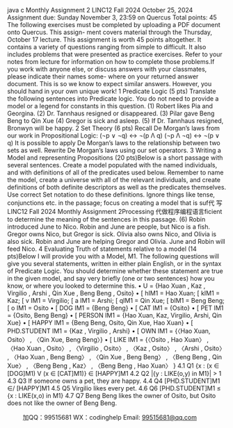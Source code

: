 java c
Monthly Assignment 2 
LINC12 Fall   2024 
October   25,   2024 
Assignment due: Sunday November 3, 23:59 on Quercus 
Total points: 45 
The following   exercises must be   completed by uploading   a   PDF   document   onto   Quercus.    This   assign-   ment   covers   material   through   the   Thursday, October   17   lecture.
This   assignment   is   worth   45 points   altogether.   It   contains   a   variety   of   questions   ranging   from   simple   to difficult.   It also includes problems that were presented as practice exercises.   Refer to your notes from lecture   for   information   on   how   to   complete   those   problems.If   you   work   with   anyone   else, or   discuss   answers   with   your   classmates, please   indicate   their   names   some-   where   on   your   returned   answer   document.      This   is   so   we   know   to   expect   similar   answers.      However,   you should hand in your   own unique work!
1                                    Predicate   Logic   (5   pts)
Translate   the   following   sentences   into   Predicate   logic.    You   do   not   need   to   provide   a   model   or   a   legend   for constants   in   this   question.
(1)            Robert   likes   Pia   and   Georgina.
(2)            Dr.   Tannhaus   resigned   or   disappeared.
(3)            Pilar   gave   Beng   Beng   to   Qin   Xue
(4)            Gregor   is   sick   and   asleep.
(5)          If   Dr.   Tannhaus   resigned,   Bronwyn   will   be   happy.
2                                 Set   Theory   (6   pts)
Recall De Morgan’s laws from our work in Propositional   Logic:
(¬p ∨   ¬q)   ↔   ¬(p   Λ   q)
(¬p Λ   ¬q)   ↔   ¬(p   ∨   q)
It is possible to apply De Morgan’s laws   to   the   relationship   between   two   sets   as   well.   Rewrite   De   Morgan’s   laws   using   our   set   operators.
3                               Writing   a   Model   and   representing   Propositions   (20   pts)Below   is   a   short   passage   with   several   sentences.   Create   a   model   populated   with   the   named   individuals,   and with   definitions   of   all   of   the   predicates   used   below.    Remember   to   name   the   model,   create   a   universe   with all   of the   relevant   individuals,   and   create   definitions   of   both   definite   descriptors   as   well   as   the   predicates themselves.    Use   correct   Set   notation   to   do   these   definitions.    Ignore   things   like   tense,   conjunctions   etc.    in the   passage;   focus   on   creating   a   model   that   is   suf代 写LINC12 Fall 2024 Monthly Assignment 2Processing
代做程序编程语言ficient   to   determine   the   meaning   of the   sentences   in   this   passage.
(6)          Robin   introduced   June   to   Nico.    Robin   and   June   are   people,   but   Nico   is   a   fish.    Gregor   owns   Nico,   but Gregor is   sick.    Olivia   also   owns Nico,   and   Olivia is   also   sick.    Robin   and June   are helping   Gregor   and   Olivia.   June and Robin will feed Nico.
4                                  Evaluating   Truth   of   statements   relative   to   a   model   (14   pts)Below   I   will   provide   you   with   a   Model, M1.   The   following   questions   will   give   you   several   statements, written in   either plain English,   or in the   syntax   of Predicate   Logic.    You   should   determine whether these   statement   are   true   in   the   given   model, and   say   very   briefly   (one   or   two   sentences)   how   you   know,   or   where   you   looked to   determine   this.
•    U = {Hao   Xuan   ,   Kaz   , Virgilio   , Arshi   ,   Qin   Xue   ,   Beng   Beng   ,   Osito}
•      [ hIM1      = Hao   Xuan;   [   kIM1      = Kaz;   [   v   IM1      = Virgilio;   [ a   IM1      = Arshi;   [ qIM1      = Qin   Xue;   [   bIM1      = Beng Beng;   [ o   IM1    =   Osito
•      [ DOG   IM1    =   {Beng   Beng}
•      [ CAT   IM1    =   {Osito}
•      [ PET   IM1    =   {Osito, Beng   Beng}
•      [ PERSON IM1    = {Hao Xuan, Kaz, Virgilio, Arshi, Qin Xue}
•      [ HAPPY IM1    = {Beng Beng, Osito,   Qin Xue, Hao Xuan}
•      [ PHD.STUDENT IM1      = {Kaz , Virgilio , Arshi}
•      [ OWN   IM1    =   {〈Hao   Xuan, Osito〉   , 〈Qin   Xue, Beng   Beng〉}
•      [   LIKE   IM1      =   {〈Osito   ,   Hao   Xuan〉 ,   〈Hao   Xuan   ,   Osito〉 ,   〈Virgilio   ,   Osito〉 ,   〈Kaz   ,   Osito〉 ,   〈Arshi   ,      Osito〉   , 〈Hao   Xuan   , Beng   Beng〉   , 〈Qin   Xue   , Beng   Beng〉   , 〈Beng   Beng   ,   Qin   Xue〉   , 〈Beng   Beng   ,   Kaz〉
, 〈Beng   Beng   ,   Hao   Xuan〉 }
4.1                     Q1
{x :   (x   ∈ [DOG]M1) V (x   ∈ [CAT]M1)}   ∈ [HAPPY]M1
4.2                     Q2
|{y :   LIKE(o,y) in   M1}|   >   1
4.3                     Q3
If   someone   owns   a   pet,   they   are   happy.
4.4                     Q4
[PHD.STUDENT]M1 ∈/ [HAPPY]M1
4.5                     Q5
Virgilio likes every pet.
4.6                     Q6
[PHD.STUDENT]M1    ≤   {x :   LIKE(x,o) in M1}
4.7                     Q7
Beng Beng likes the owner of   Osito, but Osito   does   not   like   the   owner   of   Beng   Beng.







         
加QQ：99515681  WX：codinghelp  Email: 99515681@qq.com
